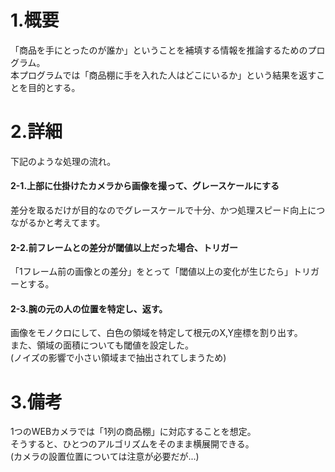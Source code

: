 # 1.概要
「商品を手にとったのが誰か」ということを補填する情報を推論するためのプログラム。  
本プログラムでは「商品棚に手を入れた人はどこにいるか」という結果を返すことを目的とする。  


# 2.詳細
下記のような処理の流れ。

#### 2-1.上部に仕掛けたカメラから画像を撮って、グレースケールにする
差分を取るだけが目的なのでグレースケールで十分、かつ処理スピード向上につながるかと考えてます。  

#### 2-2.前フレームとの差分が閾値以上だった場合、トリガー
「1フレーム前の画像との差分」をとって「閾値以上の変化が生じたら」トリガーとする。 

#### 2-3.腕の元の人の位置を特定し、返す。
画像をモノクロにして、白色の領域を特定して根元のX,Y座標を割り出す。  
また、領域の面積についても閾値を設定した。  
(ノイズの影響で小さい領域まで抽出されてしまうため)


# 3.備考
1つのWEBカメラでは「1列の商品棚」に対応することを想定。  
そうすると、ひとつのアルゴリズムをそのまま横展開できる。  
(カメラの設置位置については注意が必要だが...)